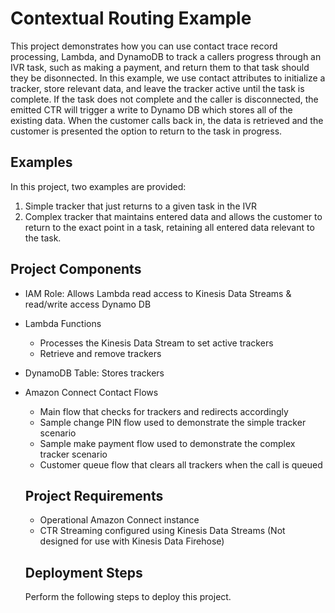 # Contextual Routing Example

This project demonstrates how you can use contact trace record processing, Lambda, and DynamoDB to track a callers progress through an IVR task, such as making a payment, and return them to that task should they be disonnected. In this example, we use contact attributes to initialize a tracker, store relevant data, and leave the tracker active until the task is complete. If the task does not complete and the caller is disconnected, the emitted CTR will trigger a write to Dynamo DB which stores all of the existing data. When the customer calls back in, the data is retrieved and the customer is presented the option to return to the task in progress. 
## Examples
In this project, two examples are provided:
1. Simple tracker that just returns to a given task in the IVR
2. Complex tracker that maintains entered data and allows the customer to return to the exact point in a task, retaining all entered data relevant to the task.

## Project Components
- IAM Role: Allows Lambda read access to Kinesis Data Streams & read/write access Dynamo DB
- Lambda Functions
  - Processes the Kinesis Data Stream to set active trackers
  - Retrieve and remove trackers
- DynamoDB Table: Stores trackers
- Amazon Connect Contact Flows
  - Main flow that checks for trackers and redirects accordingly
  - Sample change PIN flow used to demonstrate the simple tracker scenario
  - Sample make payment flow used to demonstrate the complex tracker scenario
  - Customer queue flow that clears all trackers when the call is queued
  
  ## Project Requirements
  - Operational Amazon Connect instance
  - CTR Streaming configured using Kinesis Data Streams (Not designed for use with Kinesis Data Firehose)
  
  ## Deployment Steps
  Perform the following steps to deploy this project. 

